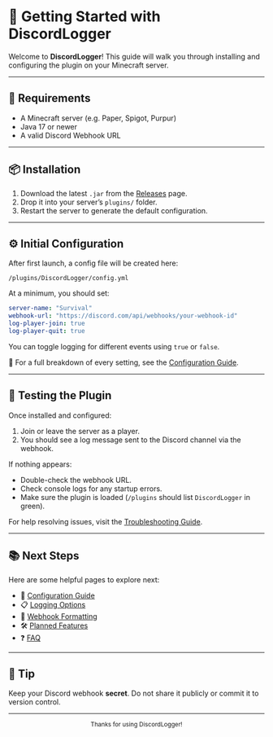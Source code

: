 # 🚀 Getting Started with DiscordLogger

Welcome to **DiscordLogger**! This guide will walk you through installing and configuring the plugin on your Minecraft server.

---

## 🧱 Requirements

- A Minecraft server (e.g. Paper, Spigot, Purpur)
- Java 17 or newer
- A valid Discord Webhook URL

---

## 📦 Installation

1. Download the latest `.jar` from the [Releases](https://github.com/LVCHLANN/DiscordLogger/releases) page.
2. Drop it into your server’s `plugins/` folder.
3. Restart the server to generate the default configuration.

---

## ⚙️ Initial Configuration

After first launch, a config file will be created here:

`/plugins/DiscordLogger/config.yml`

At a minimum, you should set:

```yaml
server-name: "Survival"
webhook-url: "https://discord.com/api/webhooks/your-webhook-id"
log-player-join: true
log-player-quit: true
```

You can toggle logging for different events using `true` or `false`.

📝 For a full breakdown of every setting, see the [Configuration Guide](configuration.md).

---

## 🧪 Testing the Plugin

Once installed and configured:

1. Join or leave the server as a player.
2. You should see a log message sent to the Discord channel via the webhook.

If nothing appears:
- Double-check the webhook URL.
- Check console logs for any startup errors.
- Make sure the plugin is loaded (`/plugins` should list `DiscordLogger` in green).

For help resolving issues, visit the [Troubleshooting Guide](troubleshooting.md).

---

## 📚 Next Steps

Here are some helpful pages to explore next:

- 🔧 [Configuration Guide](configuration.md)
- 📋 [Logging Options](logging-options.md)
- 🎨 [Webhook Formatting](webhook-formatting.md)
- 🛠️ [Planned Features](planned-features.md)
- ❓ [FAQ](faq.md)

---

## 🧠 Tip

Keep your Discord webhook **secret**. Do not share it publicly or commit it to version control.

---

<center><sub>Thanks for using DiscordLogger!</sub></center>
